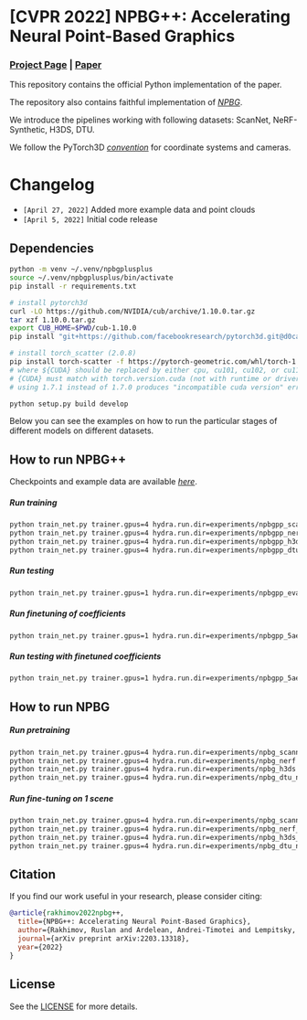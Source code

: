 # \[CVPR 2022\] NPBG++: Accelerating Neural Point-Based Graphics
### [Project Page](https://rakhimovv.github.io/npbgpp) | [Paper](https://arxiv.org/pdf/2203.13318.pdf)

This repository contains the official Python implementation of the paper.

The repository also contains faithful implementation of [_NPBG_]().

We introduce the pipelines working with following datasets: ScanNet, NeRF-Synthetic, H3DS, DTU.

We follow the PyTorch3D [_convention_](https://github.com/facebookresearch/pytorch3d/blob/main/docs/notes/cameras.md) for coordinate systems and cameras.

# Changelog

- `[April 27, 2022]` Added more example data and point clouds
- `[April 5, 2022]` Initial code release

## Dependencies

```bash
python -m venv ~/.venv/npbgplusplus
source ~/.venv/npbgplusplus/bin/activate
pip install -r requirements.txt

# install pytorch3d
curl -LO https://github.com/NVIDIA/cub/archive/1.10.0.tar.gz
tar xzf 1.10.0.tar.gz
export CUB_HOME=$PWD/cub-1.10.0
pip install "git+https://github.com/facebookresearch/pytorch3d.git@d0ca3b9e0cf6b1cfba46a367a98b8738cc5acad5" --no-cache-dir --verbose

# install torch_scatter (2.0.8)
pip install torch-scatter -f https://pytorch-geometric.com/whl/torch-1.9.1+${CUDA}.html
# where ${CUDA} should be replaced by either cpu, cu101, cu102, or cu111 depending on your PyTorch installation.
# {CUDA} must match with torch.version.cuda (not with runtime or driver version)
# using 1.7.1 instead of 1.7.0 produces "incompatible cuda version" error

python setup.py build develop
```

Below you can see the examples on how to run the particular stages of different models on different datasets.

## How to run NPBG++

Checkpoints and example data are available [_here_](https://disk.yandex.ru/d/-1kx0XUlRHNumQ).

##### Run training

```bash
python train_net.py trainer.gpus=4 hydra.run.dir=experiments/npbgpp_scannet datasets=scannet_pretrain datasets.n_point=6e6 system=npbgpp_sphere system.visibility_scale=0.5 trainer.max_epochs=39 dataloader.train_data_mode=each trainer.reload_dataloaders_every_n_epochs=1
python train_net.py trainer.gpus=4 hydra.run.dir=experiments/npbgpp_nerf datasets=nerf_blender_pretrain system=npbgpp_sphere system.visibility_scale=1.0 trainer.max_epochs=24 dataloader.train_data_mode=each weights_path=experiments/npbgpp_scannet/checkpoints/epoch38.ckpt
python train_net.py trainer.gpus=4 hydra.run.dir=experiments/npbgpp_h3ds datasets=h3ds_pretrain system=npbgpp_sphere system.visibility_scale=1.0 trainer.max_epochs=24 dataloader.train_data_mode=each trainer.reload_dataloaders_every_n_epochs=1 weights_path=experiments/npbgpp_scannet/checkpoints/epoch38.ckpt
python train_net.py trainer.gpus=4 hydra.run.dir=experiments/npbgpp_dtu datasets=dtu_pretrain system=npbgpp_sphere system.visibility_scale=1.0 trainer.max_epochs=36 dataloader.train_data_mode=each trainer.reload_dataloaders_every_n_epochs=1  weights_path=experiments/npbgpp_scannet/checkpoints/epoch38.ckpt
```

##### Run testing

```bash
python train_net.py trainer.gpus=1 hydra.run.dir=experiments/npbgpp_eval_scan118 datasets=dtu_one_scene datasets.data_root=$\{hydra:runtime.cwd\}/example/DTU_masked datasets.scene_name=scan118 system=npbgpp_sphere system.visibility_scale=1.0 weights_path=./checkpoints/npbgpp_dtu_nm_mvs_ft_epoch35.ckpt eval_only=true dataloader=small
```

##### Run finetuning of coefficients

```bash
python train_net.py trainer.gpus=1 hydra.run.dir=experiments/npbgpp_5ae021f2805c0854_ft datasets=h3ds_one_scene datasets.data_root=$\{hydra:runtime.cwd\}/example/H3DS datasets.selection_count=0 datasets.train_num_samples=2000 datasets.train_image_size=null datasets.train_random_shift=false datasets.train_random_zoom=[0.5,2.0] datasets.scene_name=5ae021f2805c0854 system=coefficients_ft system.max_points=1e6 system.descriptors_save_dir=$\{hydra:run.dir\}/descriptors trainer.max_epochs=20 system.descriptors_pretrained_dir=experiments/npbgpp_eval_5ae021f2805c0854/descriptors weights_path=$\{hydra:runtime.cwd\}/checkpoints/npbgpp_h3ds.ckpt dataloader=small
```

##### Run testing with finetuned coefficients

```bash
python train_net.py trainer.gpus=1 hydra.run.dir=experiments/npbgpp_5ae021f2805c0854_test datasets=h3ds_one_scene datasets.data_root=$\{hydra:runtime.cwd\}/example/H3DS datasets.selection_count=0 datasets.scene_name=5ae021f2805c0854 system=coefficients_ft system.max_points=1e6 system.descriptors_save_dir=$\{hydra:run.dir\}/descriptors system.descriptors_pretrained_dir=experiments/npbgpp_5ae021f2805c0854_ft/descriptors weights_path=experiments/npbgpp_5ae021f2805c0854_ft/checkpoints/last.ckpt dataloader=small eval_only=true
```

## How to run NPBG

##### Run pretraining

```bash
python train_net.py trainer.gpus=4 hydra.run.dir=experiments/npbg_scannet datasets=scannet_pretrain datasets.train_random_zoom=[0.5,2.0] datasets.train_image_size=512 datasets.selection_count=0 system=npbg system.descriptors_save_dir=experiments/npbg_scannet/result/descriptors trainer.max_epochs=39 dataloader.train_data_mode=each trainer.reload_dataloaders_every_n_epochs=1 trainer.limit_val_batches=0 system.max_points=11e6
python train_net.py trainer.gpus=4 hydra.run.dir=experiments/npbg_nerf datasets=nerf_blender_pretrain datasets.train_random_zoom=[0.5,2.0] datasets.train_image_size=512 datasets.selection_count=0 system=npbg system.descriptors_save_dir=experiments/npbg_nerf/result/descriptors trainer.max_epochs=24 dataloader.train_data_mode=each trainer.reload_dataloaders_every_n_epochs=1 trainer.limit_val_batches=0 system.max_points=4e6
python train_net.py trainer.gpus=4 hydra.run.dir=experiments/npbg_h3ds datasets=h3ds_pretrain datasets.train_random_zoom=[0.5,2.0] datasets.train_image_size=null datasets.train_random_shift=false datasets.selection_count=0 system=npbg system.descriptors_save_dir=experiments/npbg_h3ds/result/descriptors trainer.max_epochs=24 dataloader.train_data_mode=each trainer.reload_dataloaders_every_n_epochs=1 trainer.limit_val_batches=0 system.max_points=3e6  # Submitted batch job 1175175
python train_net.py trainer.gpus=4 hydra.run.dir=experiments/npbg_dtu_nm datasets=dtu_pretrain datasets.train_random_zoom=[0.5,2.0] datasets.train_image_size=512 datasets.selection_count=0 system=npbg system.descriptors_save_dir=experiments/npbg_dtu_nm/result/descriptors trainer.max_epochs=36 dataloader.train_data_mode=each trainer.reload_dataloaders_every_n_epochs=1 trainer.limit_val_batches=0 system.max_points=3e6
```

##### Run fine-tuning on 1 scene

```bash
python train_net.py trainer.gpus=4 hydra.run.dir=experiments/npbg_scannet_0045 datasets=scannet_one_scene datasets.scene_name=scene0045_00 datasets.n_point=6e6 datasets.train_random_zoom=[0.5,2.0] datasets.train_image_size=512 datasets.selection_count=0 system=npbg system.descriptors_save_dir=experiments/npbg_scannet_0045/result/descriptors system.max_scenes_per_train_epoch=1 trainer.max_epochs=20 weights_path=experiments/npbg_scannet/result/checkpoints/epoch38.ckpt system.max_points=6e6
python train_net.py trainer.gpus=4 hydra.run.dir=experiments/npbg_nerf_hotdog datasets=nerf_blender_one_scene datasets.scene_name=hotdog datasets.train_random_zoom=[0.5,2.0] datasets.train_image_size=512 datasets.selection_count=0 system=npbg system.descriptors_save_dir=npbgplusplus/experiments/npbg_nerf_hotdog/result/descriptors system.max_scenes_per_train_epoch=1 trainer.max_epochs=20 weights_path=experiments/npbg_nerf/result/checkpoints/epoch23.ckpt system.max_points=4e6
python train_net.py trainer.gpus=4 hydra.run.dir=experiments/npbg_h3ds_5ae021f2805c0854 datasets=h3ds_one_scene datasets.scene_name=5ae021f2805c0854 datasets.train_random_zoom=[0.5,2.0] datasets.train_image_size=null datasets.train_random_shift=false datasets.selection_count=0 system=npbg system.descriptors_save_dir=experiments/npbg_h3ds_5ae021f2805c0854/result/descriptors system.max_scenes_per_train_epoch=1 trainer.max_epochs=20 weights_path=experiments/npbg_h3ds/result/checkpoints/epoch23.ckpt system.max_points=3e6
python train_net.py trainer.gpus=4 hydra.run.dir=experiments/npbg_dtu_nm_scan110 datasets=dtu_one_scene datasets.scene_name=scan110 datasets.train_random_zoom=[0.5,2.0] datasets.train_image_size=512 datasets.selection_count=0 system=npbg system.descriptors_save_dir=experiments/npbg_dtu_nm_scan110/result/descriptors system.max_scenes_per_train_epoch=1 trainer.max_epochs=20 weights_path=experiments/npbg_dtu_nm/result/checkpoints/epoch35.ckpt system.max_points=3e6
```

## Citation

If you find our work useful in your research, please consider citing:

```BibTeX
@article{rakhimov2022npbg++,
  title={NPBG++: Accelerating Neural Point-Based Graphics},
  author={Rakhimov, Ruslan and Ardelean, Andrei-Timotei and Lempitsky, Victor and Burnaev, Evgeny},
  journal={arXiv preprint arXiv:2203.13318},
  year={2022}
}
```

## License

See the [LICENSE](LICENSE) for more details.
